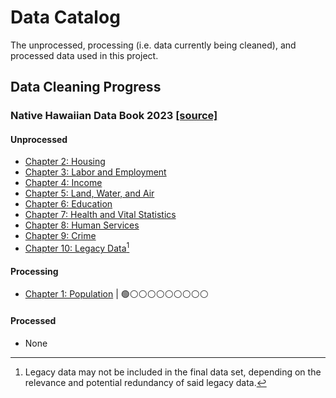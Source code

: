 # Data Catalog
The unprocessed, processing (i.e. data currently being cleaned), and processed data used in this project.

## Data Cleaning Progress
### Native Hawaiian Data Book 2023 [[source]](https://ohadatabook.com/DB2023.html)
#### Unprocessed 
- [Chapter 2: Housing](https://ohadatabook.com/go_chap02.23.html)
- [Chapter 3: Labor and Employment](https://ohadatabook.com/go_chap03.23.html)
- [Chapter 4: Income](https://ohadatabook.com/go_chap04.23.html)
- [Chapter 5: Land, Water, and Air](https://ohadatabook.com/go_chap05.23.html)
- [Chapter 6: Education](https://ohadatabook.com/go_chap06.23.html)
- [Chapter 7: Health and Vital Statistics](https://ohadatabook.com/go_chap07.23.html)
- [Chapter 8: Human Services](https://ohadatabook.com/go_chap08.23.html)
- [Chapter 9: Crime](https://ohadatabook.com/go_chap09.23.html)
- [Chapter 10: Legacy Data](https://ohadatabook.com/go_chap10.23.html)[^1]

#### Processing
- [Chapter 1: Population](https://ohadatabook.com/go_chap01.23.html) | :green_circle::white_circle::white_circle::white_circle::white_circle::white_circle::white_circle::white_circle::white_circle::white_circle:

#### Processed
- None


[^1]: Legacy data may not be included in the final data set, depending on the relevance and potential redundancy of said legacy data.
